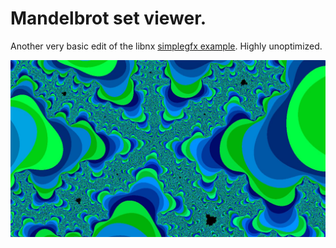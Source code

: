 # Mandelbrot set viewer.
Another very basic edit of the libnx [simplegfx example](https://github.com/switchbrew/switch-examples/blob/master/graphics/simplegfx/source/main.c). Highly unoptimized.

![](https://raw.githubusercontent.com/WompaStompa/Mandelbrot-Viewer/master/2020010806114300-F1C11A22FAEE3B82F21B330E1B786A39.jpg)
